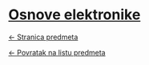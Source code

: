 # [Osnove elektronike](https://www.github.com/studosi-fer/OSNELEk)
[<- Stranica predmeta](https://www.fer.unizg.hr/predmet/osnele_b)

[<- Povratak na listu predmeta](https://www.github.com/studosi/FER)